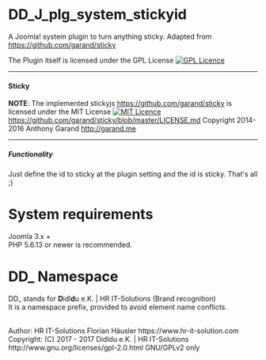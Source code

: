# DD_J_plg_system_stickyid
A Joomla! system plugin to turn anything sticky. Adapted from https://github.com/garand/sticky

The Plugin itself is licensed under the GPL License [![GPL Licence](https://badges.frapsoft.com/os/gpl/gpl.png?v=102)](https://opensource.org/licenses/GPL-2.0/)

-----
#### Sticky

**NOTE**: The implemented stickyjs https://github.com/garand/sticky
is licensed under the MIT License [![MIT Licence](https://badges.frapsoft.com/os/mit/mit.png?v=103)](https://opensource.org/licenses/mit-license.php) https://github.com/garand/sticky/blob/master/LICENSE.md
Copyright 2014-2016 Anthony Garand http://garand.me

-----

##### Functionality
Just define the id to sticky at the plugin setting and the id is sticky.
That's all ;)

# System requirements
Joomla 3.x +                                                                                <br>
PHP 5.6.13 or newer is recommended.

# DD_ Namespace
DD_ stands for  **D**idl**d**u e.K. | HR IT-Solutions (Brand recognition)                   <br>
It is a namespace prefix, provided to avoid element name conflicts.

<br>
Author: HR IT-Solutions Florian Häusler https://www.hr-it-solution.com                      <br>
Copyright: (C) 2017 - 2017 Didldu e.K. | HR IT-Solutions                                    <br>
http://www.gnu.org/licenses/gpl-2.0.html GNU/GPLv2 only